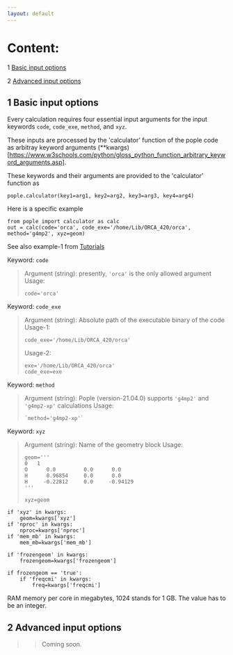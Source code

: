 ```yaml
---
layout: default
---
```


# Content:
1 [Basic input options](#1-basic-input-options)  

2 [Advanced input options](#2-advanced-input-options)

   

## 1 Basic input options

Every calculation requires four essential input arguments for the input keywords  `code`, `code_exe`, `method`, and `xyz`. 

These inputs are processed by the 'calculator' function of the pople code as arbitray keyword arguments (\*\*kwargs)[https://www.w3schools.com/python/gloss_python_function_arbitrary_keyword_arguments.asp].

These keywords and their arguments are provided to the 'calculator' function as 
```
pople.calculator(key1=arg1, key2=arg2, key3=arg3, key4=arg4)
```

Here is a specific example
```
from pople import calculator as calc
out = calc(code='orca', code_exe='/home/Lib/ORCA_420/orca', method='g4mp2', xyz=geom)
```

See also example-1 from [Tutorials](https://moldis-group.github.io/pople/tutorials.html#3-simple-calculation)


Keyword: `code`   
>Argument (string): presently, `'orca'` is the only allowed argument  
>Usage: 
>```
>code='orca'
>```   
 
Keyword: `code_exe`   
>Argument (string): Absolute path of the executable binary of the code 
>Usage-1: 
>```
>code_exe='/home/Lib/ORCA_420/orca'
>```
> 
>Usage-2:   
>```
>exe='/home/Lib/ORCA_420/orca'
>code_exe=exe
>```
    
Keyword: `method`   
>Argument (string): Pople (version-21.04.0) supports `'g4mp2'` and `'g4mp2-xp'` calculations
>Usage: 
>```
>`method='g4mp2-xp'` 
>```
    
Keyword: `xyz`   
>Argument (string): Name of the geometry block
>Usage: 
>```
>geom='''
>0   1
>O      0.0         0.0      0.0
>H      0.96854     0.0      0.0
>H     -0.22812     0.0     -0.94129
>'''
>
>xyz=geom
>```

    if 'xyz' in kwargs:
        geom=kwargs['xyz']
    if 'nproc' in kwargs:
        nproc=kwargs['nproc']
    if 'mem_mb' in kwargs:
        mem_mb=kwargs['mem_mb']
        
    if 'frozengeom' in kwargs:
        frozengeom=kwargs['frozengeom']

    if frozengeom == 'true':
        if 'freqcmi' in kwargs:
            freq=kwargs['freqcmi']

RAM memory per core in megabytes, 1024 stands for 1 GB. The value has to be an integer.


## 2 Advanced input options
>> Coming soon.
